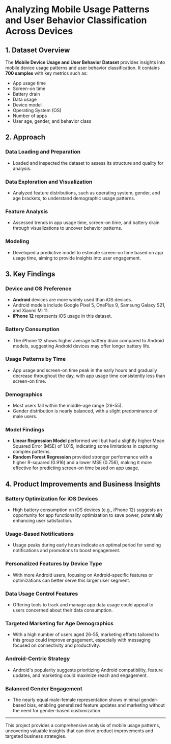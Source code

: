 # Analyzing Mobile Usage Patterns and User Behavior Classification Across Devices

## 1. Dataset Overview
The **Mobile Device Usage and User Behavior Dataset** provides insights into mobile device usage patterns and user behavior classification. It contains **700 samples** with key metrics such as:
- App usage time
- Screen-on time
- Battery drain
- Data usage
- Device model
- Operating System (OS)
- Number of apps
- User age, gender, and behavior class

## 2. Approach
### Data Loading and Preparation
- Loaded and inspected the dataset to assess its structure and quality for analysis.

### Data Exploration and Visualization
- Analyzed feature distributions, such as operating system, gender, and age brackets, to understand demographic usage patterns.

### Feature Analysis
- Assessed trends in app usage time, screen-on time, and battery drain through visualizations to uncover behavior patterns.

### Modeling
- Developed a predictive model to estimate screen-on time based on app usage time, aiming to provide insights into user engagement.

## 3. Key Findings
### Device and OS Preference
- **Android** devices are more widely used than iOS devices.
- Android models include Google Pixel 5, OnePlus 9, Samsung Galaxy S21, and Xiaomi Mi 11.
- **iPhone 12** represents iOS usage in this dataset.

### Battery Consumption
- The iPhone 12 shows higher average battery drain compared to Android models, suggesting Android devices may offer longer battery life.

### Usage Patterns by Time
- App usage and screen-on time peak in the early hours and gradually decrease throughout the day, with app usage time consistently less than screen-on time.

### Demographics
- Most users fall within the middle-age range (26-55).
- Gender distribution is nearly balanced, with a slight predominance of male users.

### Model Findings
- **Linear Regression Model** performed well but had a slightly higher Mean Squared Error (MSE) of 1.015, indicating some limitations in capturing complex patterns.
- **Random Forest Regression** provided stronger performance with a higher R-squared (0.916) and a lower MSE (0.756), making it more effective for predicting screen-on time based on app usage.

## 4. Product Improvements and Business Insights
### Battery Optimization for iOS Devices
- High battery consumption on iOS devices (e.g., iPhone 12) suggests an opportunity for app functionality optimization to save power, potentially enhancing user satisfaction.

### Usage-Based Notifications
- Usage peaks during early hours indicate an optimal period for sending notifications and promotions to boost engagement.

### Personalized Features by Device Type
- With more Android users, focusing on Android-specific features or optimizations can better serve this larger user segment.

### Data Usage Control Features
- Offering tools to track and manage app data usage could appeal to users concerned about their data consumption.

### Targeted Marketing for Age Demographics
- With a high number of users aged 26-55, marketing efforts tailored to this group could improve engagement, especially with messaging focused on connectivity and productivity.

### Android-Centric Strategy
- Android's popularity suggests prioritizing Android compatibility, feature updates, and marketing could maximize reach and engagement.

### Balanced Gender Engagement
- The nearly equal male-female representation shows minimal gender-based bias, enabling generalized feature updates and marketing without the need for gender-based customization.

---

This project provides a comprehensive analysis of mobile usage patterns, uncovering valuable insights that can drive product improvements and targeted business strategies.

